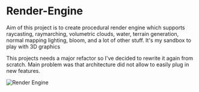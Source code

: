 # Render-Engine
Aim of this project is to create procedural render engine which supports raycasting, raymarching, volumetric clouds, water, terrain generation, normal mapping lighting, bloom, and a lot of other stuff. It's my sandbox to play with 3D graphics

This projects needs a major refactor so I've decided to rewrite it again from scratch. Main problem was that architecture did not allow to easily plug in new features.

![Render Engine](https://i.imgur.com/BNylrVO.png)
